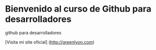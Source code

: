 # Bienvenido al curso de Github para desarrolladores 
github para desarrolladores

[Visita mi site oficial] (http://greenlyon.com)
